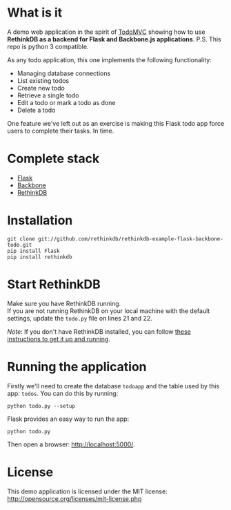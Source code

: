 # What is it #

A demo web application in the spirit of [TodoMVC](http://addyosmani.github.com/todomvc/) showing how to use **RethinkDB as a backend for Flask and Backbone.js applications**.
P.S. This repo is python 3 compatible.

As any todo application, this one implements the following functionality:

* Managing database connections
* List existing todos
* Create new todo
* Retrieve a single todo
* Edit a todo or mark a todo as done
* Delete a todo

One feature we've left out as an exercise is making this Flask todo app force  users to complete their tasks. In time.

# Complete stack #

* [Flask](http://flask.pocoo.org)
* [Backbone](http://backbonejs.org)
* [RethinkDB](http://www.rethinkdb.com)

# Installation #

```
git clone git://github.com/rethinkdb/rethinkdb-example-flask-backbone-todo.git
pip install Flask
pip install rethinkdb
```

# Start RethinkDB #

Make sure you have RethinkDB running.  
If you are not running RethinkDB on your local machine with the default settings,
update the `todo.py` file on lines 21 and 22.

_Note_: If you don't have RethinkDB installed, you can follow [these instructions to get it up and running](http://www.rethinkdb.com/docs/install/).



# Running the application #



Firstly we'll need to create the database `todoapp` and the table used by this app: `todos`. You can
do this by running:

```
python todo.py --setup
```

Flask provides an easy way to run the app:

```
python todo.py
```

Then open a browser: <http://localhost:5000/>.


# License #

This demo application is licensed under the MIT license: <http://opensource.org/licenses/mit-license.php>
